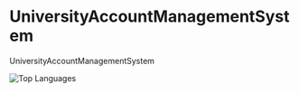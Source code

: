 # UniversityAccountManagementSystem
UniversityAccountManagementSystem

![Top Languages](https://github-readme-stats.vercel.app/api/top-langs/?username=SUYASHPATIL400&show_icons=true&theme=radical)

